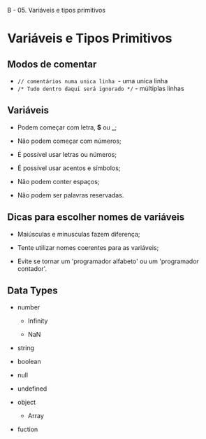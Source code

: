 B - 05. Variáveis e tipos primitivos

# Variáveis e Tipos Primitivos

## Modos de comentar

- `// comentários numa unica linha`  \- uma unica linha
- `/* Tudo dentro daqui será ignorado */` \- múltiplas linhas

## Variáveis

- Podem começar com letra, **$** ou **_**;
    
- Não podem começar com números;
    
- É possível usar letras ou números;
    
- É possível usar acentos e símbolos;
    
- Não podem conter espaços;
    
- Não podem ser palavras reservadas.
    

## Dicas para escolher nomes de variáveis

- Maiúsculas e minusculas fazem diferença;
    
- Tente utilizar nomes coerentes para as variáveis;
    
- Evite se tornar um 'programador alfabeto' ou um 'programador contador'.
    

## Data Types

- number
    
    - Infinity
        
    - NaN
        
- string
    
- boolean
    
- null
    
- undefined
    
- object
    
    - Array
- fuction